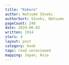 ```yaml
---
title: "Kokoro"
author: Natsume Sōseki
authorSort: Sōseki, Natsume
pageCount: 248
date: 2020-06-02
written: 1914
stars: 4
layout: post
category: book
tags: read unreviewed
mapping: Japan, Asia
---
```

